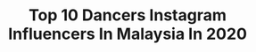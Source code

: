 ---
title: Top 10 Dancers Instagram Influencers In Malaysia In 2020
description: >-
  Find top dancers Instagram influencers in Malaysia in 2020. Most popular hashtags: #dancer #repost #stayhome #ootd.
platform: Instagram
profiles:
  - username: "jolynnnz_"
    fullname: >-
      琳.
    location: "Malaysia"
    followers: 4439
    engagement: 3196
    commentsToLikes: 0.031733
    id: ck14jo0avlbex0i19kzt1on8q
    verified: false
    hashtags: "#everglowadiosdancecover, #blackpinkdance, #rose, #everglow"
  - username: "mabel_goo"
    fullname: >-
      💓MabeL。
    location: "Malaysia"
    followers: 224630
    engagement: 490
    commentsToLikes: 0.008402
    id: ck5c8ka579o5n0i110szvm3hw
    verified: false
    hashtags: "#puretouchclinicbangsarsouth, #missingtheoutsideworld, #lifeintheskies, #claudebernardmy"
  - username: "joycebii"
    fullname: >-
      yangyang
    location: "Malaysia"
    followers: 41921
    engagement: 557
    commentsToLikes: 0.010474
    id: ck5zvth3p4vn00i14uxdu939n
    verified: false
    hashtags: "#dance, #nattacosmemy, #tiktokhot, #wannabe"
  - username: "wincyychua"
    fullname: >-
      WINCY 🌐💛 WONDER 授权经销商
    location: "Malaysia"
    followers: 21473
    engagement: 423
    commentsToLikes: 0.019147
    id: ck5zowifrrhsw0i145uydjpy7
    verified: false
    hashtags: "#girlquotes, #flowers, #terengganu, #eyeslandlens"
  - username: "kyufy"
    fullname: >-
      Emma Lia
    location: "Malaysia"
    followers: 3683
    engagement: 2120
    commentsToLikes: 0.111579
    id: ckap5jrnrbzxn0i78babthv9s
    verified: false
    hashtags: "#giveaway, #mawar, #viral, #emoji"
  - username: "armani_kowachee"
    fullname: >-
      ARMANI KOWACHEE こわち
    location: "Malaysia"
    followers: 32824
    engagement: 289
    commentsToLikes: 0.011205
    id: ck5zpqestt59i0i14kk46afcx
    verified: false
    hashtags: "#ceriaonlinestar, #cegahviruscovid19, #reinventlearning, #didiandfriends"
  - username: "hanlibubu"
    fullname: >-
      Hanlibubu | 🇲🇾
    location: "Malaysia"
    followers: 54292
    engagement: 218
    commentsToLikes: 0.074889
    id: ck0vy58c32am90i192780f20n
    verified: false
    hashtags: "#heavenonearth, #smilemakeover, #siblingslove, #salvation"
  - username: "litx2"
    fullname: >-
      FAFA 🦋
    location: "Malaysia"
    followers: 124747
    engagement: 214
    commentsToLikes: 0.027219
    id: ckap219fawy1e0i789qp54wj7
    verified: false
    hashtags: "#savageremixchallenege, #beyhive, #theshaderoom, #deletingsoon"
  - username: "hawarizwana"
    fullname: >-
      HAWA RIZWANA REDZUAN
    location: "Malaysia"
    followers: 467055
    engagement: 179
    commentsToLikes: 0.007732
    id: ck14l16a7scns0i19o9bt1oov
    verified: true
    hashtags: "#ohmostwanted, #ohmostwantedlook, #anxiety, #mentalhealthawareness"
  - username: "hobartkho"
    fullname: >-
      Hobart Kho
    location: "Malaysia"
    followers: 10406
    engagement: 497
    commentsToLikes: 0.009538
    id: ck6twhwuis2u30j71sg9fm8zu
    verified: false
    hashtags: "#stayathome, #thevisualcollective, #shopeemyrayaphsa, #japanese"
---